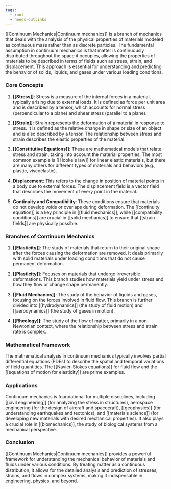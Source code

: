 ```yaml
---
tags:
  - root
  - needs-outlinks
---
```

[[Continuum Mechanics|Continuum mechanics]] is a branch of mechanics that deals with the analysis of the physical properties of materials modeled as continuous mass rather than as discrete particles. The fundamental assumption in continuum mechanics is that matter is continuously distributed throughout the space it occupies, allowing the properties of materials to be described in terms of fields such as stress, strain, and displacement. This approach is essential for understanding and predicting the behavior of solids, liquids, and gases under various loading conditions.

### Core Concepts

1. **[[Stress]]**: Stress is a measure of the internal forces in a material, typically arising due to external loads. It is defined as force per unit area and is described by a tensor, which accounts for normal stress (perpendicular to a plane) and shear stress (parallel to a plane).

2. **[[Strain]]**: Strain represents the deformation of a material in response to stress. It is defined as the relative change in shape or size of an object and is also described by a tensor. The relationship between stress and strain describes the elastic properties of the material.

3. **[[Constitutive Equations]]**: These are mathematical models that relate stress and strain, taking into account the material properties. The most common example is [[Hooke's law]] for linear elastic materials, but there are many others for different types of materials and behaviors (e.g., plastic, viscoelastic).

4. **Displacement**: This refers to the change in position of material points in a body due to external forces. The displacement field is a vector field that describes the movement of every point in the material.

5. **Continuity and Compatibility**: These conditions ensure that materials do not develop voids or overlaps during deformation. The [[continuity equation]] is a key principle in [[fluid mechanics]], while [[compatibility conditions]] are crucial in [[solid mechanics]] to ensure that [[strain fields]] are physically possible.

### Branches of Continuum Mechanics

1. **[[Elasticity]]**: The study of materials that return to their original shape after the forces causing the deformation are removed. It deals primarily with solid materials under loading conditions that do not cause permanent deformation.

2. **[[Plasticity]]**: Focuses on materials that undergo irreversible deformations. This branch studies how materials yield under stress and how they flow or change shape permanently.

3. **[[Fluid Mechanics]]**: The study of the behavior of liquids and gases, focusing on the forces involved in fluid flow. This branch is further divided into [[hydrodynamics]] (the study of fluid motion) and [[aerodynamics]] (the study of gases in motion).

4. **[[Rheology]]**: The study of the flow of matter, primarily in a non-Newtonian context, where the relationship between stress and strain rate is complex.

### Mathematical Framework

The mathematical analysis in continuum mechanics typically involves partial differential equations (PDEs) to describe the spatial and temporal variations of field quantities. The [[Navier-Stokes equations]] for fluid flow and the [[equations of motion for elasticity]] are prime examples.

### Applications

Continuum mechanics is foundational for multiple disciplines, including [[civil engineering]] (for analyzing the stress in structures), aerospace engineering (for the design of aircraft and spacecraft), [[geophysics]] (for understanding earthquakes and tectonics), and [[materials science]] (for developing new materials with desired mechanical properties). It also plays a crucial role in [[biomechanics]], the study of biological systems from a mechanical perspective.

### Conclusion

[[Continuum Mechanics|Continuum mechanics]] provides a powerful framework for understanding the mechanical behavior of materials and fluids under various conditions. By treating matter as a continuous distribution, it allows for the detailed analysis and prediction of stresses, strains, and flows in complex systems, making it indispensable in engineering, physics, and beyond.